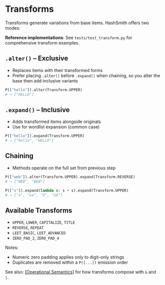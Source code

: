 # Transforms

Transforms generate variations from base items. HashSmith offers two modes:

**Reference implementations**: See `tests/test_transform.py` for comprehensive transform examples.

## `.alter()` – Exclusive

- Replaces items with their transformed forms
- Prefer placing `.alter()` before `.expand()` when chaining, so you alter the base then add inclusive variants

```python
P(["hello"]).alter(Transform.UPPER)
# → ["HELLO"]
```

## `.expand()` – Inclusive

- Adds transformed items alongside originals
- Use for wordlist expansion (common case)

```python
P(["hello"]).expand(Transform.UPPER)
# → ["hello", "HELLO"]
```

## Chaining

- Methods operate on the full set from previous step

```python
P(["web"]).alter(Transform.UPPER).expand(Transform.REVERSE)
# → ["WEB", "BEW"]

P(["x"]).expand(lambda s: s + s).expand(Transform.UPPER)
# → ["x", "xx", "X", "XX"]
```

## Available Transforms

- `UPPER`, `LOWER`, `CAPITALIZE`, `TITLE`
- `REVERSE`, `REPEAT`
- `LEET_BASIC`, `LEET_ADVANCED`
- `ZERO_PAD_2`, `ZERO_PAD_4`

Notes:

- Numeric zero padding applies only to digit-only strings
- Duplicates are removed within a `P([...])` emission order

See also: [[Operational Semantics]](Operational-Semantics.md) for how transforms compose with `&` and `|`.
